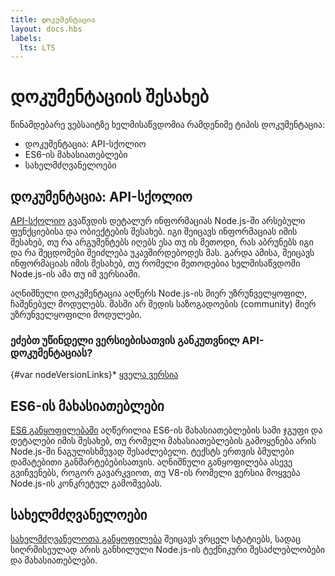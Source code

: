 ```yaml
---
title: დოკუმენტაცია
layout: docs.hbs
labels:
  lts: LTS
---
```


# დოკუმენტაციის შესახებ

წინამდებარე ვებსაიტზე ხელმისაწვდომია რამდენიმე ტიპის დოკუმენტაცია:

* დოკუმენტაცია: API-სქოლიო
* ES6-ის მახასიათებლები
* სახელმძღვანელოები

## დოკუმენტაცია: API-სქოლიო

[API-სქოლიო](https://nodejs.org/api/) გვაწვდის დეტალურ ინფორმაციას Node.js-ში არსებული ფუნქციებისა და ობიექტების შესახებ. იგი შეიცავს ინფორმაციას იმის შესახებ, თუ რა არგუმენტებს იღებს ესა თუ ის მეთოდი, რას აბრუნებს იგი და რა შეცდომები შეიძლება უკავშირდებოდეს მას. გარდა ამისა, შეიცავს ინფორმაციას იმის შესახებ, თუ რომელი მეთოდებია ხელმისაწვდომი Node.js-ის ამა თუ იმ ვერსიაში.

აღნიშნული დოკუმენტაცია აღწერს Node.js-ის მიერ უზრუნველყოფილ, ჩაშენებულ მოდულებს. მასში არ შედის საზოგადოების (community) მიერ უზრუნველყოფილი მოდულები.

<div class="highlight-box">

### ეძებთ უწინდელი ვერსიებისათვის განკუთვნილ API-დოკუმენტაციას?

{#var nodeVersionLinks}* [ყველა ვერსია](https://nodejs.org/docs/)

</div>

## ES6-ის მახასიათებლები

[ES6 განყოფილებაში](/en/docs/es6/) აღწერილია ES6-ის მახასიათებლების სამი ჯგუფი და დეტალები იმის შესახებ, თუ რომელი მახასიათებლების გამოყენება არის Node.js-ში ნაგულისხმევად შესაძლებელი. ტექსტს ერთვის ბმულები დამატებითი განმარტებებისათვის. აღნიშნული განყოფილება ასევე გვიჩვენებს, როგორ გავარკვიოთ, თუ V8-ის რომელი ვერსია მოყვება Node.js-ის კონკრეტულ გამოშვებას.

## სახელმძღვანელოები

[სახელმძღვანელოთა განყოფილება](/en/docs/guides/) შეიცავს ვრცელ სტატიებს, სადაც სიღრმისეულად არის განხილული Node.js-ის ტექნიკური შესაძლებლობები და მახასიათებლები.
